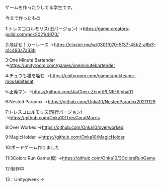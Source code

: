 ゲームを作ったりしてる学生です。


今まで作ったもの

1:トレスコロルモリス(旧バージョン)
→https://game.creators-guild.com/gck2021/4870/

2:飛ばせ！カーレース
→https://cluster.mu/w/0301f070-5f37-45b2-a8b3-a1c493a7a33b

3:One Minute Bartender
→https://unityroom.com/games/oneminutebartender

4:チュウも猫を噛む
→https://unityroom.com/games/pnkteamc-mousebitecat

5:正義マン
→https://github.com/JiaChen-Zeng/PLNR-Alpha01

6:Nested Paradox
→https://github.com/Onka10/NestedParadox20211129

7:トレスコロルモリス(現行バージョン)
→https://github.com/Onka10/TresCoralMorris

8:Over Worked
→https://github.com/Onka10/overworked

9:MagicHolder
→https://github.com/Onka10/MagicHolder

10:ボードゲーム作りました

11:3Colors Run Game(仮)
→https://github.com/Onka10/3ColorsRunGame

12:制作中

13：Unityqweek
→
